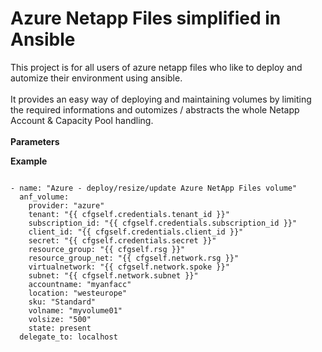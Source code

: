 # Azure Netapp Files simplified in Ansible

This project is for all users of azure netapp files who like to deploy and automize their environment using ansible.
<br><br>
It provides an easy way of deploying and maintaining volumes by limiting the required informations and outomizes / abstracts the whole Netapp Account & Capacity Pool handling.
<br><br>
<b>Parameters</b>

<b>Example</b>
<pre><code>
- name: "Azure - deploy/resize/update Azure NetApp Files volume"
  anf_volume:    
    provider: "azure"
    tenant: "{{ cfgself.credentials.tenant_id }}"
    subscription_id: "{{ cfgself.credentials.subscription_id }}"
    client_id: "{{ cfgself.credentials.client_id }}"
    secret: "{{ cfgself.credentials.secret }}"
    resource_group: "{{ cfgself.rsg }}"
    resource_group_net: "{{ cfgself.network.rsg }}"
    virtualnetwork: "{{ cfgself.network.spoke }}"
    subnet: "{{ cfgself.network.subnet }}"
    accountname: "myanfacc"
    location: "westeurope"
    sku: "Standard" 
    volname: "myvolume01"
    volsize: "500"    
    state: present
  delegate_to: localhost
</code></pre>
